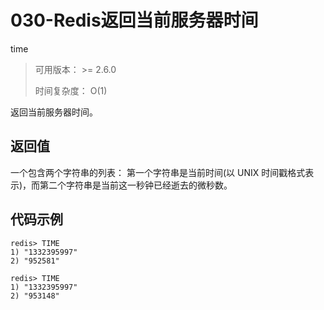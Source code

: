 # 030-Redis返回当前服务器时间

time

> 可用版本： >= 2.6.0
>
> 时间复杂度： O(1)

返回当前服务器时间。

## 返回值

一个包含两个字符串的列表： 第一个字符串是当前时间(以 UNIX 时间戳格式表示)，而第二个字符串是当前这一秒钟已经逝去的微秒数。

## 代码示例

```
redis> TIME
1) "1332395997"
2) "952581"

redis> TIME
1) "1332395997"
2) "953148"
```

